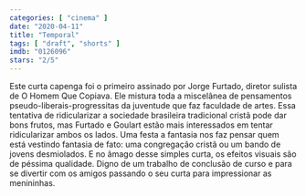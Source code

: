 ```yaml
---
categories: [ "cinema" ]
date: "2020-04-11"
title: "Temporal"
tags: [ "draft", "shorts" ]
imdb: "0126096"
stars: "2/5"
---
```

Este curta capenga foi o primeiro assinado por Jorge Furtado, diretor sulista de O Homem Que Copiava. Ele mistura toda a miscelânea de pensamentos pseudo-liberais-progressitas da juventude que faz faculdade de artes. Essa tentativa de ridicularizar a sociedade brasileira tradicional cristã pode dar bons frutos, mas Furtado e Goulart estão mais interessados em tentar ridicularizar ambos os lados. Uma festa a fantasia nos faz pensar quem está vestindo fantasia de fato: uma congregação cristã ou um bando de jovens desmiolados. E no âmago desse simples curta, os efeitos visuais são de péssima qualidade. Digno de um trabalho de conclusão de curso e para se divertir com os amigos passando o seu curta para impressionar as menininhas.

